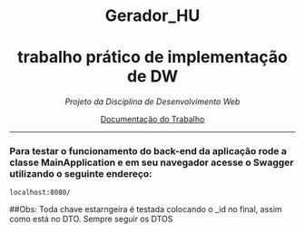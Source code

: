 <h1 align='center'> Gerador_HU </h1>
<h1 align='center'> trabalho prático de implementação de DW</h1>

  
*<p align='center'>Projeto da Disciplina de Desenvolvimento Web<p>*


<p  align='center'><a href='https://docs.google.com/document/d/1441w72ceRv825lXfnYQ7ndFT9zXxAWhr/edit'>Documentação do Trabalho </a></p>

------------------------------------------------
<div align="left">
  
### Para testar o funcionamento do back-end da aplicação rode a classe MainApplication e em seu navegador acesse o Swagger utilizando o seguinte endereço:

~~~
localhost:8080/
~~~
##Obs: Toda chave estarngeira é testada colocando o _id no final, assim como está no DTO. Sempre seguir os DTOS
